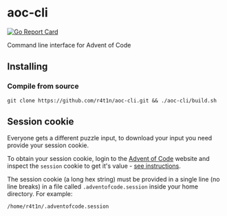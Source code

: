 # aoc-cli

[![Go Report Card](https://goreportcard.com/badge/github.com/r4t1n/aoc-cli)](https://goreportcard.com/report/github.com/r4t1n/aoc-cli)

Command line interface for Advent of Code

## Installing

### Compile from source

```
git clone https://github.com/r4t1n/aoc-cli.git && ./aoc-cli/build.sh
```

## Session cookie

Everyone gets a different puzzle input, to download your input you need provide your session cookie.

To obtain your session cookie, login to the [Advent of Code](https://adventofcode.com) website and inspect the `session` cookie to get it's value - [see instructions](https://www.cookieyes.com/blog/how-to-check-cookies-on-your-website-manually).

The session cookie (a long hex string) must be provided in a single line (no
line breaks) in a file called `.adventofcode.session` inside your home directory. For example:

`/home/r4t1n/.adventofcode.session`